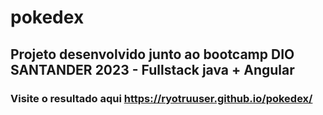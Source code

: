 # pokedex
## Projeto desenvolvido junto ao bootcamp DIO SANTANDER 2023 - Fullstack java + Angular
### Visite o resultado aqui https://ryotruuser.github.io/pokedex/
